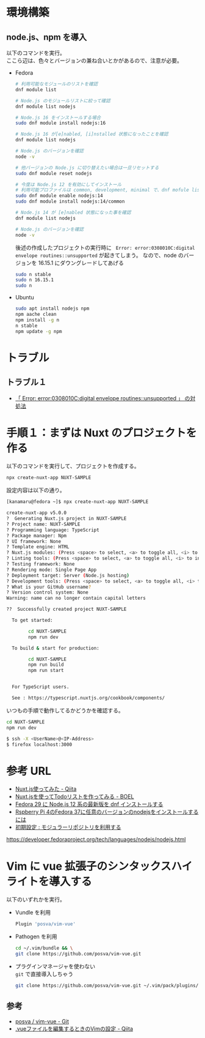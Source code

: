 # 環境構築

## node.js、npm を導入  
以下のコマンドを実行。  
ここら辺は、色々とバージョンの兼ね合いとかがあるので、注意が必要。  

- Fedora
    ```sh
    # 利用可能なモジュールのリストを確認
    dnf module list
    
    # Node.js のモジュールリストに絞って確認
    dnf module list nodejs
    
    # Node.js 16 をインストールする場合
    sudo dnf module install nodejs:16
    
    # Node.js 16 が[e]nabled, [i]nstalled 状態になったことを確認
    dnf module list nodejs
    
    # Node.js のバージョンを確認
    node -v
    
    # 他バージョンの Node.js に切り替えたい場合は一旦リセットする
    sudo dnf module reset nodejs
    
    # 今度は Node.js 12 を有効にしてインストール
    # 利用可能プロファイルは common, development, minimal で、dnf mofule list nodejs 実行時に確認できる
    sudo dnf module enable nodejs:14
    sudo dnf module install nodejs:14/common

    # Node.js 14 が [e]nabled 状態になった事を確認
    dnf module list nodejs 
    
    # Node.js のバージョンを確認
    node -v
    ``` 
    後述の作成したプロジェクトの実行時に ` Error: error:0308010C:digital envelope routines::unsupported` が起きてしまう。
    なので、node のバージョンを 16.15.1 にダウングレードしてあげる
    ```sh
    sudo n stable
    sudo n 16.15.1
    sudo n
    ``` 



- Ubuntu  
    ```sh
    sudo apt install nodejs npm
    npm aache clean
    npm install -g n
    n stable
    npm update -g npm
    ```












# トラブル

## トラブル１
- [「 Error: error:0308010C:digital envelope routines::unsupported 」 の対処法]( https://zenn.dev/pontagon333/articles/26c89cbc14e81f )






# 手順１：まずは Nuxt のプロジェクトを作る
以下のコマンドを実行して、プロジェクトを作成する。  
```sh
npx create-nuxt-app NUXT-SAMPLE
```

設定内容は以下の通り。
```sh
[kanamaru@fedora ~]$ npx create-nuxt-app NUXT-SAMPLE

create-nuxt-app v5.0.0
?  Generating Nuxt.js project in NUXT-SAMPLE
? Project name: NUXT-SAMPLE
? Programming language: TypeScript
? Package manager: Npm
? UI framework: None
? Template engine: HTML
? Nuxt.js modules: (Press <space> to select, <a> to toggle all, <i> to invert selection)
? Linting tools: (Press <space> to select, <a> to toggle all, <i> to invert selection)
? Testing framework: None
? Rendering mode: Single Page App
? Deployment target: Server (Node.js hosting)
? Development tools: (Press <space> to select, <a> to toggle all, <i> to invert selection)
? What is your GitHub username?
? Version control system: None
Warning: name can no longer contain capital letters

??  Successfully created project NUXT-SAMPLE

  To get started:

        cd NUXT-SAMPLE
        npm run dev

  To build & start for production:

        cd NUXT-SAMPLE
        npm run build
        npm run start


  For TypeScript users.

  See : https://typescript.nuxtjs.org/cookbook/components/
``` 


いつもの手順で動作してるかどうかを確認する。
```sh
cd NUXT-SAMPLE
npm run dev
``` 








```sh
$ ssh -X <UserName>@<IP-Address>
$ firefox localhost:3000
```












# 参考 URL

- [Nuxt.js使ってみた - Qiita]( https//qiita.com/_takeshi_24/items/224d00e5a026dbb76716 )
- [Nuxt.jsを使ってTodoリストを作ってみる - BOEL]( https//www.boel.co.jp/tips/vol107_todoLists-with-Nuxt-js.html )
- [Fedora 29 に Node.js 12 系の最新版を dnf インストールする]( https://サーバー構築と設定.com/?p=3354 )
- [Rspberry Pi 4のFedora 37に任意のバージョンのnodejsをインストールするには ]( https://denor.jp/rspberry-pi-4%E3%81%AEfedora-37%E3%81%AB%E4%BB%BB%E6%84%8F%E3%81%AE%E3%83%90%E3%83%BC%E3%82%B8%E3%83%A7%E3%83%B3%E3%81%AEnodejs%E3%82%92%E3%82%A4%E3%83%B3%E3%82%B9%E3%83%88%E3%83%BC%E3%83%AB%E3%81%99 )
- [初期設定 : モジュラーリポジトリを利用する]( https://www.server-world.info/query?os=Fedora_35&p=initial_conf&f=6 )


https://developer.fedoraproject.org/tech/languages/nodejs/nodejs.html






# Vim に vue 拡張子のシンタックスハイライトを導入する
以下のいずれかを実行。

- Vundle を利用
    ```sh
    Plugin 'posva/vim-vue'
    ```

- Pathogen を利用
    ```sh
    cd ~/.vim/bundle && \
    git clone https://github.com/posva/vim-vue.git
    ```

- プラグインマネージャを使わない  
    `git` で直接導入しちゃう
    ```sh
    git clone https://github.com/posva/vim-vue.git ~/.vim/pack/plugins/start/vim-vue
    ```

## 参考
- [ posva / vim-vue - Git](https://github.com/posva/vim-vue)
- [.vueファイルを編集するときのVimの設定 - Qiita](https://qiita.com/nabewata07/items/d92655485622aeb847a8)

